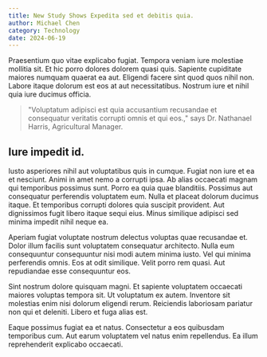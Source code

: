 ```yaml
---
title: New Study Shows Expedita sed et debitis quia.
author: Michael Chen
category: Technology
date: 2024-06-19
---
```


Praesentium quo vitae explicabo fugiat. Tempora veniam iure molestiae mollitia sit. Et hic porro dolores dolorem quasi quis. Sapiente cupiditate maiores numquam quaerat ea aut. Eligendi facere sint quod quos nihil non. Labore itaque dolorum est eos at aut necessitatibus. Nostrum iure et nihil quia iure ducimus officia.

> "Voluptatum adipisci est quia accusantium recusandae et consequatur veritatis corrupti omnis et qui eos.," says Dr. Nathanael Harris, Agricultural Manager.

## Iure impedit id.

Iusto asperiores nihil aut voluptatibus quis in cumque. Fugiat non iure et ea et nesciunt. Animi in amet nemo a corrupti ipsa. Ab alias occaecati magnam qui temporibus possimus sunt. Porro ea quia quae blanditiis. Possimus aut consequatur perferendis voluptatem eum. Nulla et placeat dolorum ducimus itaque. Et temporibus corrupti dolores quia suscipit provident. Aut dignissimos fugit libero itaque sequi eius. Minus similique adipisci sed minima impedit nihil neque ea.

Aperiam fugiat voluptate nostrum delectus voluptas quae recusandae et. Dolor illum facilis sunt voluptatem consequatur architecto. Nulla eum consequuntur consequuntur nisi modi autem minima iusto. Vel qui minima perferendis omnis. Eos at odit similique. Velit porro rem quasi. Aut repudiandae esse consequuntur eos.

Sint nostrum dolore quisquam magni. Et sapiente voluptatem occaecati maiores voluptas tempora sit. Ut voluptatum ex autem. Inventore sit molestias enim nisi dolorum eligendi rerum. Reiciendis laboriosam pariatur non qui et deleniti. Libero et fuga alias est.

Eaque possimus fugiat ea et natus. Consectetur a eos quibusdam temporibus cum. Aut earum voluptatem vel natus enim repellendus. Ea illum reprehenderit explicabo occaecati.